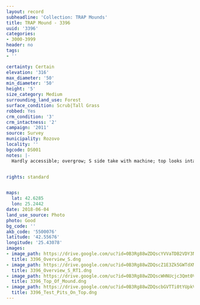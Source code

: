 ```yaml
---
layout: record
subheadline: 'Collection: TRAP Mounds'
title: TRAP Mound - 3396
uuid: '3396'
categories:
- 3000-3999
header: no
tags:
- ''

certainty: Certain
elevation: '316'
max_diameter: '50'
min_diameter: '50'
height: '5'
size_category: Medium
surrounding_land_use: Forest
surface_condition: Scrub|Tall Grass
robbed: Yes
crm_condition: '3'
crm_intactness: '2'
campaign: '2011'
source: Survey
municipality: Rozovo
locality: ''
bgcode: DS001
notes: |-
  Hardly accessible; overgrow; S side take with machine; top looks intact with several test-pits, but locals told us that the chamber used to be exposed and then covered with soil again by the municipality (several years ago).


rights: standard


maps:
  lat: 42.6285
  lon: 25.2442
date: 2018-06-04
land_use_source: Photo
photo: Good
bg_code: ''
akb_code: '5500076'
latitude: '42.55676'
longitude: '25.43078'
images:
- image_path: https://drive.google.com/uc?id=0B3Rg88wZDQscYVVaTDB2VDY3NnM
  title: 3396_Overview_S.dng
- image_path: https://drive.google.com/uc?id=0B3Rg88wZDQscZ1E3Zk5GWTdXMFU
  title: 3396_Overview_S_RT1.dng
- image_path: https://drive.google.com/uc?id=0B3Rg88wZDQscWHNUcjc3Qmt0VEU
  title: 3396_Top_Of_Mound.dng
- image_path: https://drive.google.com/uc?id=0B3Rg88wZDQscbGVTTi0tYUpkV3c
  title: 3396_Test_Pits_On_Top.dng
---
```

